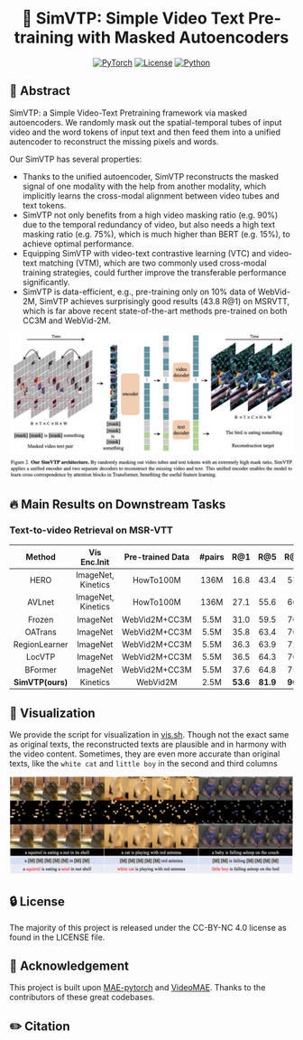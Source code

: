 

<div align="center">

# 🚀 **SimVTP**: Simple Video Text Pre-training with Masked Autoencoders

<a href="https://pytorch.org/get-started/locally/"><img alt="PyTorch" src="https://img.shields.io/badge/PyTorch-ee4c2c?logo=pytorch&logoColor=white"></a> [![License](https://img.shields.io/badge/arXiv-2212.03490-b31b1b.svg)](https://arxiv.org/abs/2212.03490) [![Python](https://img.shields.io/badge/Python-3.7-brightgreen.svg)](#PyTorch)

</div>

## 🍃 Abstract
SimVTP: a Simple Video-Text Pretraining framework via masked autoencoders. We randomly mask out the spatial-temporal tubes of input video and the word tokens of input text and then feed them into a unified autencoder to reconstruct the missing pixels and words. 

Our SimVTP has several properties: 
- Thanks to the unified autoencoder,  SimVTP reconstructs the masked signal of one modality with the help from another modality, which implicitly learns the cross-modal alignment between video tubes and text tokens. 
- SimVTP not only benefits from a high video masking ratio (e.g. 90%) due to the temporal redundancy of video, but also needs a high text masking ratio (e.g. 75%), which is much higher than BERT (e.g. 15%), to achieve optimal performance.  
- Equipping SimVTP with video-text contrastive learning (VTC) and video-text matching (VTM), which are two commonly used cross-modal training strategies, could further improve the transferable performance significantly. 
- SimVTP is data-efficient, e.g., pre-training only on 10% data of WebVid-2M, SimVTP achieves surprisingly good results (43.8 R@1) on MSRVTT, which is far above recent state-of-the-art methods pre-trained on both CC3M and WebVid-2M.  

![teaser](imgs/framework.png)


## 🔥 Main Results on Downstream Tasks
### Text-to-video Retrieval on MSR-VTT


|  Method   | Vis Enc.Init | Pre-trained Data |  #pairs |  R@1 | R@5 | R@10 | MdR |
| :------:  | :------:     | :---:            | :---:   | :-----: | :---: | :---: |:---: | 
| HERO  | ImageNet, Kinetics | HowTo100M   | 136M   | 16.8 | 43.4 | 57.7 | - | 
| AVLnet  | ImageNet, Kinetics | HowTo100M   | 136M   | 27.1 | 55.6 | 66.6 | 4 | 
| Frozen  | ImageNet           | WebVid2M+CC3M   | 5.5M   | 31.0 | 59.5 | 70.5 | 3 | 
| OATrans  | ImageNet           | WebVid2M+CC3M   | 5.5M   | 35.8 | 63.4 | 76.5 | 3 | 
| RegionLearner  | ImageNet           | WebVid2M+CC3M   | 5.5M   | 36.3 | 63.9 | 72.5 | 3 | 
| LocVTP  | ImageNet           | WebVid2M+CC3M   | 5.5M   | 36.5 | 64.3 | 76.8 | 3 | 
| BFormer  | ImageNet           | WebVid2M+CC3M   | 5.5M   | 37.6 | 64.8 | 75.1 | 3 | 
| **SimVTP(ours)**  | Kinetics           | WebVid2M   | 2.5M   | **53.6** | **81.9** | **90.7** | **3** | 



<!-- ## 🔨 Dependencies and Installation


- Python >= 3.6 
- PyTorch >= 1.6.0
- NVIDIA GPU + CUDA

### ⛺ Installation
1. Clone repo
    ```bash
    git clone XXXX
    cd SimVTP
    ```
2. Install dependent packages
    ```bash
    pip install -r requirements.txt
    ```

## 🔅 Data Preparation
Please refer to [`DATA.md`](DATA.md)  for pre-training and downstream evaluation datasets.

## 🌿 Pre-training
We pretrain our SimVTP on video dataset WebVid-2M with 64 V100 GPU (8 nodes x 8 GPUs). The implementation of our SimVTP supports multi-node distributed training. We provide the scripts in the [scripts folder](scripts). 

```bash
bash scripts/pretrain_webvid.sh
```
you could run the scripts respectively. `--master_addr` is set as the ip of the node 0 and `--node_rank` is set from 0 to 7.


## 🍄 Fine-tuning on MSRVTT
We finetune our SimVTP on MSRVTT with 8 V100. We provide the scripts in the [scripts folder](scripts). 
```bash
bash scripts/finetune_msrvtt.sh
``` 
You could also add the `--only_test` to evaluate our finetuned model.

## 🐧  Model Weight
We provide the pretrained weights and finetuned weight on msrvtt in google driver.

|  Method   | Backbone | Epoch |  Pre-train |   Fine-tune | R@1 |
| :------:  | :------: | :---: | :---: | :-----: | :---: | 
| SimVTP    | ViT-B    | 200   | [script](scripts/pretrain_webvid.sh)/[log](https://drive.google.com/file/d/1fbmQtp3UUw9fro3MVkKCW62Ib_HlZvNz/view?usp=sharing)/[checkpoint](https://drive.google.com/file/d/1nU-H1u3eJ-VuyCveU7v-WIOcAVxs5Hww/view?usp=sharing) | [script](scripts/finetune_msrvtt.sh)/[log](https://drive.google.com/file/d/1fbmQtp3UUw9fro3MVkKCW62Ib_HlZvNz/view?usp=sharing)/[checkpoint](https://drive.google.com/file/d/1nU-H1u3eJ-VuyCveU7v-WIOcAVxs5Hww/view?usp=sharing) | 53.6 | -->

 ## 👀 Visualization
We provide the script for visualization in [vis.sh](scripts/vis.sh). Though not the exact same as original texts, the reconstructed texts are plausible and in harmony with the video content. Sometimes, they are even more accurate than original texts, like the `white cat` and `little boy` in the second and third columns

![teaser](imgs/vis.png)
## 🔒 License
The majority of this project is released under the CC-BY-NC 4.0 license as found in the LICENSE file.

## 👏 Acknowledgement
This project is built upon [MAE-pytorch](https://github.com/pengzhiliang/MAE-pytorch) and [VideoMAE](https://github.com/MCG-NJU/VideoMAE). Thanks to the contributors of these great codebases.

## ✏️ Citation
